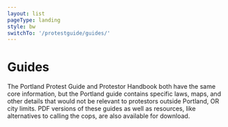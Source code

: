 ```yaml
---
layout: list
pageType: landing
style: bw
switchTo: '/protestguide/guides/'
---
```


# Guides

The Portland Protest Guide and Protestor Handbook both have the same core information, but the Portland guide contains specific laws, maps, and other details that would not be relevant to protestors outside Portland, OR city limits. PDF versions of these guides as well as resources, like alternatives to calling the cops, are also available for download.

